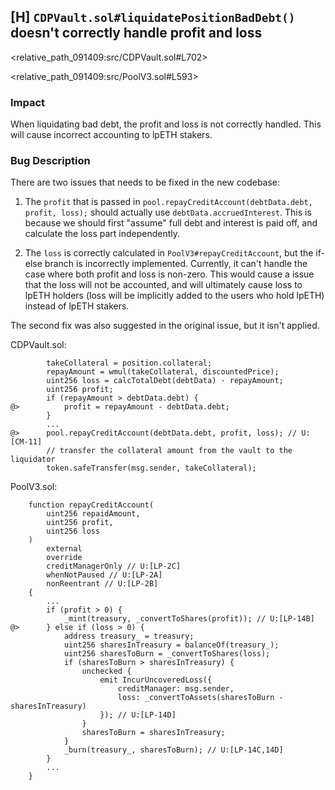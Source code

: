## [H] `CDPVault.sol#liquidatePositionBadDebt()` doesn't correctly handle profit and loss

<relative_path_091409:src/CDPVault.sol#L702>

<relative_path_091409:src/PoolV3.sol#L593>

### Impact

When liquidating bad debt, the profit and loss is not correctly handled. This will cause incorrect accounting to lpETH stakers.

### Bug Description

There are two issues that needs to be fixed in the new codebase:

1. The `profit` that is passed in `pool.repayCreditAccount(debtData.debt, profit, loss);` should actually use `debtData.accruedInterest`. This is because we should first "assume" full debt and interest is paid off, and calculate the loss part independently.

2. The `loss` is correctly calculated in `PoolV3#repayCreditAccount`, but the if-else branch is incorrectly implemented. Currently, it can't handle the case where both profit and loss is non-zero. This would cause a issue that the loss will not be accounted, and will ultimately cause loss to lpETH holders (loss will be implicitly added to the users who hold lpETH) instead of lpETH stakers.

The second fix was also suggested in the original issue, but it isn't applied.

CDPVault.sol:

```solidity
        takeCollateral = position.collateral;
        repayAmount = wmul(takeCollateral, discountedPrice);
        uint256 loss = calcTotalDebt(debtData) - repayAmount;
        uint256 profit;
        if (repayAmount > debtData.debt) {
@>          profit = repayAmount - debtData.debt;
        }
        ...
@>      pool.repayCreditAccount(debtData.debt, profit, loss); // U:[CM-11]
        // transfer the collateral amount from the vault to the liquidator
        token.safeTransfer(msg.sender, takeCollateral);
```

PoolV3.sol:

```solidity
    function repayCreditAccount(
        uint256 repaidAmount,
        uint256 profit,
        uint256 loss
    )
        external
        override
        creditManagerOnly // U:[LP-2C]
        whenNotPaused // U:[LP-2A]
        nonReentrant // U:[LP-2B]
    {
        ...
        if (profit > 0) {
            _mint(treasury, _convertToShares(profit)); // U:[LP-14B]
@>      } else if (loss > 0) {
            address treasury_ = treasury;
            uint256 sharesInTreasury = balanceOf(treasury_);
            uint256 sharesToBurn = _convertToShares(loss);
            if (sharesToBurn > sharesInTreasury) {
                unchecked {
                    emit IncurUncoveredLoss({
                        creditManager: msg.sender,
                        loss: _convertToAssets(sharesToBurn - sharesInTreasury)
                    }); // U:[LP-14D]
                }
                sharesToBurn = sharesInTreasury;
            }
            _burn(treasury_, sharesToBurn); // U:[LP-14C,14D]
        }
        ...
    }
```



